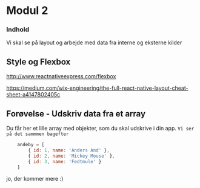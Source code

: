 # Modul 2
### Indhold
Vi skal se på layout og arbejde med data fra interne og eksterne kilder

## Style og Flexbox
http://www.reactnativeexpress.com/flexbox

https://medium.com/wix-engineering/the-full-react-native-layout-cheat-sheet-a4147802405c

## Forøvelse - Udskriv data fra et array
Du får her et lille array med objekter, som du skal udskrive i din app.
`Vi ser på det sammmen bagefter`
```javascript
    andeby = [
        { id: 1, name: 'Anders And' },
        { id: 2, name: 'Mickey Mouse' },
        { id: 3, name: 'Fedtmule' }
    ]
```


jo, der kommer mere :)
